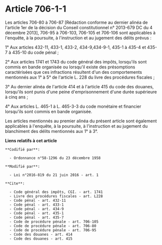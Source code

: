 # Article 706-1-1

Les articles 706-80 à 706-87 [Rédaction conforme au dernier alinéa de l'article 1er de la décision du Conseil constitutionnel
n° 2013-679 DC du 4 décembre 2013], 706-95 à 706-103, 706-105 et 706-106 sont applicables à l'enquête, à la poursuite, à
l'instruction et au jugement des délits prévus : 

1° Aux articles 432-11, 433-1, 433-2, 434-9,434-9-1, 435-1 à 435-4 et 435-7 à 435-10 du code pénal ; 

2° Aux articles 1741 et 1743 du code général des impôts, lorsqu'ils sont commis en bande organisée ou lorsqu'il existe des
présomptions caractérisées que ces infractions résultent d'un des comportements mentionnés aux 1° à 5° de l'article L. 228 du
livre des procédures fiscales ; 

3° Au dernier alinéa de l'article 414 et à l'article 415 du code des douanes, lorsqu'ils sont punis d'une peine
d'emprisonnement d'une durée supérieure à cinq ans ;

4° Aux articles L. 465-1 à L. 465-3-3 du code monétaire et financier lorsqu'ils sont commis en bande organisée.  

Les articles mentionnés au premier alinéa du présent article sont également applicables à l'enquête, à la poursuite, à
l'instruction et au jugement du blanchiment des délits mentionnés aux 1° à 3°.

**Liens relatifs à cet article**

	**Codifié par**:

	  - Ordonnance n°58-1296 du 23 décembre 1958

	**Modifié par**:

	  - Loi n°2016-819 du 21 juin 2016 - art. 1

	**Cite**:

	  - Code général des impôts, CGI. - art. 1741
	  - Livre des procédures fiscales - art. L228
	  - Code pénal - art. 432-11
	  - Code pénal - art. 433-1
	  - Code pénal - art. 434-9
	  - Code pénal - art. 435-1
	  - Code pénal - art. 435-7
	  - Code de procédure pénale - art. 706-105
	  - Code de procédure pénale - art. 706-80
	  - Code de procédure pénale - art. 706-95
	  - Code des douanes - art. 414
	  - Code des douanes - art. 415
